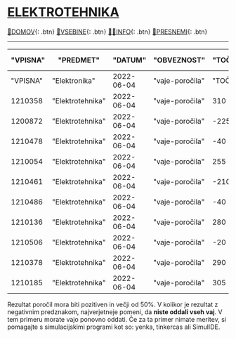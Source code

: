# [ELEKTROTEHNIKA](../index)

[🏡DOMOV](../index){: .btn}
[📝VSEBINE](../Vsebine/index.md){: .btn}
[👨‍🎓INFO](../info){: .btn}
[💾PRESNEMI](../Presnemi/index){: .btn}

---


| "VPISNA" | "PREDMET" | "DATUM" | "OBVEZNOST" | "TOČKE" | "OCENA [%]" | "Komentar" | "c11" | "c12" | "c13" | "c14" | "c15" | "c16" | "c17" | "c18" | "c19" | "c20" | "c21" | "c22" | "c23" | "c24" | "c25" | "c26" | "c27" | "c28" | "c29" | "c30" | "c31" | "c32" | "c33" | "c34" | "c35" | "c36" | "c37" | "c38" | "c39" | "c40" | "c41" | "c42" | "c43" | "c44" |
|------|------|------|------|------|------|------|------|------|------|------|------|------|------|------|------|------|------|------|------|------|------|------|------|------|------|------|------|------|------|------|------|------|------|------|------|------|------|------|------|------|
| "VPISNA" | "Elektronika" | 2022-06-04 | "vaje-poročila" | "TOČKE" | "OCENA [%]" | "KOMENTAR" | "n111" | "n112" | "n211" | "n221" | "n311" | "n321" | "n331" | "n411" | "n421" | "n422" | "n423" | "n502" | "n511" | "n512" | "n601" | "n602" | "n603" | "n605" | "n611" | "n711" | "n712" | "n713" | "n801" | "n802" | "n811" | "n812" | "n911" | "n1121" | "n1122" | "n1123" | "n1311" | "n1411" | "n1611" | "n1711" |
| 1210358 | "Elektrotehnika" | 2022-06-04 | "vaje-poročila" | 310 | 100% |  | 10 | 10 | 10 | 10 | 10 | 10 | 10 | 10 | 5 | 10 | 10 | 10 | 10 | 10 | 10 | 10 | 10 | 10 | 10 | 10 | 10 | 5 | 10 | 10 | 10 | 10 | 10 | 10 | 10 | 10 | 10 | 10 | "ok" |  |
| 1200872 | "Elektrotehnika" | 2022-06-04 | "vaje-poročila" | -225 | -73% | "ni vseh vaj" | 10 | 0 | 10 | 10 | 10 | 10 | 10 | 10 | 5 | 10 | 10 | 10 | 10 | 10 | 10 | 5 | 5 | 10 | 10 | 0 | 0 | 0 | 0 | 0 | 0 | 0 | 10 | 10 | 10 | 10 | 10 | 10 |  | "ok" |
| 1210478 | "Elektrotehnika" | 2022-06-04 | "vaje-poročila" | -40 | -13% | "ni vseh vaj" | 0 | 0 | 0 | 0 | 0 | 0 | 0 | 0 | 0 | 0 | 0 | 0 | 0 | 0 | 0 | 0 | 0 | 0 | 0 | 0 | 0 | 0 | 0 | 0 | 0 | 0 | 10 | 0 | 10 | 10 | 10 | 0 |  |  |
| 1210054 | "Elektrotehnika" | 2022-06-04 | "vaje-poročila" | 255 | 82% |  | 10 | 10 | 10 | 10 | 5 | 5 | 5 | 10 | 5 | 10 | 10 | 5 | 10 | 10 | 10 | 10 | 10 | 10 | 0 | 0 | 5 | 5 | 10 | 0 | 10 | 10 | 10 | 10 | 10 | 10 | 10 | 10 |  | "ok" |
| 1210461 | "Elektrotehnika" | 2022-06-04 | "vaje-poročila" | -210 | -68% | "ni vseh vaj" | 10 | 10 | 10 | 10 | 10 | 10 | 10 | 10 | 5 | 10 | 10 | 10 | 10 | 10 | 10 | 10 | 10 | 10 | 10 | 10 | 5 | 10 | 0 | 0 | 0 | 0 | 0 | 0 | 0 | 0 | 0 | 0 |  |  |
| 1210486 | "Elektrotehnika" | 2022-06-04 | "vaje-poročila" | -40 | -13% | "ni vseh vaj" | 10 | 10 | 10 | 10 | 0 | 0 | 0 | 0 | 0 | 0 | 0 | 0 | 0 | 0 | 0 | 0 | 0 | 0 | 0 | 0 | 0 | 0 | 0 | 0 | 0 | 0 | 0 | 0 | 0 | 0 | 0 | 0 |  |  |
| 1210136 | "Elektrotehnika" | 2022-06-04 | "vaje-poročila" | 280 | 90% |  | 10 | 5 | 10 | 10 | 10 | 10 | 10 | 10 | 10 | 10 | 10 | 10 | 10 | 10 | 0 | 0 | 10 | 10 | 10 | 10 | 10 | 5 | 10 | 0 | 10 | 10 | 10 | 10 | 10 | 10 | 10 | 10 |  | "ok" |
| 1210506 | "Elektrotehnika" | 2022-06-04 | "vaje-poročila" | -20 | -6% | "ni vseh vaj" | 10 | 10 | 0 | 0 | 0 | 0 | 0 | 0 | 0 | 0 | 0 | 0 | 0 | 0 | 0 | 0 | 0 | 0 | 0 | 0 | 0 | 0 | 0 | 0 | 0 | 0 | 0 | 0 | 0 | 0 | 0 | 0 |  |  |
| 1210378 | "Elektrotehnika" | 2022-06-04 | "vaje-poročila" | 290 | 94% |  | 10 | 10 | 10 | 10 | 10 | 10 | 10 | 10 | 5 | 10 | 10 | 10 | 10 | 10 | 0 | 0 | 10 | 10 | 10 | 10 | 5 | 10 | 10 | 10 | 10 | 10 | 10 | 10 | 10 | 10 | 10 | 10 | "ok" |  |
| 1210185 | "Elektrotehnika" | 2022-06-04 | "vaje-poročila" | 305 | 98% |  | 10 | 10 | 10 | 10 | 10 | 10 | 10 | 10 | 0 | 10 | 10 | 10 | 10 | 10 | 10 | 10 | 10 | 10 | 10 | 10 | 10 | 5 | 10 | 10 | 10 | 10 | 10 | 10 | 10 | 10 | 10 | 10 | "ok" |  |

Rezultat poročil mora biti pozitiven in večji od 50%. V kolikor je rezultat z negativnim predznakom, najverjetneje pomeni, da **niste oddali vseh vaj**. V tem primeru morate vajo ponovno oddati. Če za ta primer nimate meritev, si pomagajte s simulacijskimi programi kot so: yenka, tinkercas ali SimulIDE.
